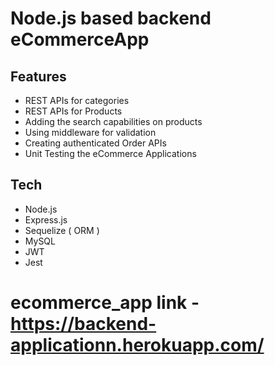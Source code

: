 
# Node.js based backend eCommerceApp

## Features
*  REST APIs for categories
* REST APIs for Products
* Adding the search capabilities on products
* Using middleware for validation
* Creating authenticated Order APIs
* Unit Testing the eCommerce Applications


## Tech
- Node.js
- Express.js
- Sequelize ( ORM )
- MySQL
- JWT
- Jest

# ecommerce_app link - https://backend-applicationn.herokuapp.com/

